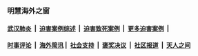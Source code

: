 
### 明慧海外之窗

####  [武汉肺炎](indexes/365.md?t=01090800) &nbsp;|&nbsp;  [迫害案例综述](indexes/328.md?t=01090800) &nbsp;|&nbsp; [迫害致死案例](indexes/277.md?t=01090800)  &nbsp;|&nbsp; [更多迫害案例](indexes/81.md?t=01090800)  &nbsp;|&nbsp; 
####  [时事评论](indexes/251.md?t=01090800) &nbsp;|&nbsp; [海外简讯](indexes/245.md?t=01090800)&nbsp;|&nbsp;  [社会支持](indexes/140.md?t=01090800) &nbsp;|&nbsp; [褒奖决议](indexes/282.md?t=01090800) &nbsp;|&nbsp; [社区报道](indexes/91.md?t=01090800)  &nbsp;|&nbsp; [天人之间](indexes/78.md?t=01090800) 

